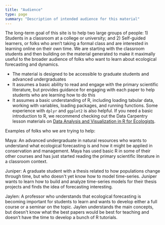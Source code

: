 ```yaml
---
title: "Audience"
type: page
summary: "Description of intended audience for this material"
---
```


The long-term goal of this site is to help two large groups of people: 1) Students in a classroom at a college or university; and 2) Self-guided learners, or folks who aren’t taking a formal class and are interested in learning online on their own time.
We are starting with the classroom students and then building on the material generated to make it maximally useful to the broader audience of folks who want to learn about ecological forecasting and dynamics.

* The material is designed to be accessible to graduate students and advanced undergraduates
* It assumes a basic ability to read and engage with the primary scientific literature, but provides guidance for engaging with each paper to help students who are learning how to do this
* It assumes a basic understanding of R, including loading tabular data, working with variables, loading packages, and running functions. Some experience with `dplyr` and `ggplot2` is also helpful. If you need a basic introduction to R, we recommend checking out the Data Carpentry lesson materials on [Data Analysis and Visualization in R for Ecologists](https://datacarpentry.org/R-ecology-lesson/).

Examples of folks who we are trying to help:

Maya: An advanced undergraduate in natural resources who wants to understand what ecological forecasting is and how it might be applied in conservation and management. Maya has used basic R in some of their other courses and has just started reading the primary scientific literature in a classroom context.

Juniper: A graduate student with a thesis related to how populations change through time, but who doesn't yet know how to model time-series. Juniper wants to learn how to build and analyze time-series models for their thesis projects and finds the idea of forecasting interesting.

Jaylen: A professor who understands that ecological forecasting is becoming important for students to learn and wants to develop either a full course or a seminar on the topic. Jaylen understands the main concepts, but doesn't know what the best papers would be best for teaching and doesn't have the time to develop a bunch of R tutorials.